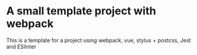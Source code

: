 # A small template project with webpack

This is a template for a project using webpack, vue, stylus + postcss, Jest and ESlinter 
